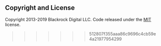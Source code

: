 ## Copyright and License

Copyright 2013-2019 Blackrock Digital LLC. Code released under the [MIT](https://github.com/BlackrockDigital/startbootstrap-resume/blob/gh-pages/LICENSE) license.
>>>>>>> 512807f355aaa86c9696c4cb59e4a21977954299
